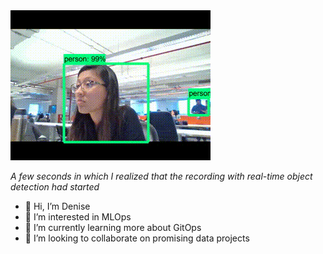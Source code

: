 <img src="https://raw.githubusercontent.com/dmcari/dmcari/main/gif/me.gif" width="320" height="240" />

*A few seconds in which I realized that the recording with real-time object detection had started*

- 👋 Hi, I’m Denise
- 👀 I’m interested in MLOps
- 🌱 I’m currently learning more about GitOps
- 💞️ I’m looking to collaborate on promising data projects

<!---
dmcari/dmcari is a ✨ special ✨ repository because its `README.md` (this file) appears on your GitHub profile.
You can click the Preview link to take a look at your changes.
--->

